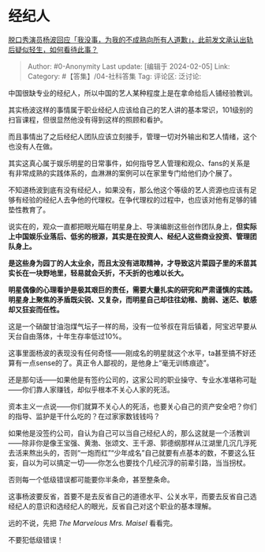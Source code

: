 # 经纪人
[脱口秀演员杨波回应「我没事，为我的不成熟向所有人道歉」，此前发文承认出轨后疑似轻生，如何看待此事？](https://www.zhihu.com/question/642884971/answer/3387497549)

> Author: #0-Anonymity
> Last update: [编辑于 2024-02-05]
> Link:
> Category:  #【答集】/04-社科答集
> Tag:
> 评论区:
> 泛讨论:

中国很缺专业的经纪人，所以中国的艺人某种程度上是在拿命给后人铺经验教训。

其实杨波这样的事情属于职业经纪人应该给自己的艺人讲的基本常识，101级别的扫盲课程，但很显然他没有得到这样的照顾和看护。

而且事情出了之后经纪人团队应该立刻接手，管理一切对外输出和艺人情绪，这个也没有人在做。

其实这真心属于娱乐明星的日常事件，如何指导艺人管理和观众、fans的关系是有非常成熟的实践体系的，血淋淋的案例可以在家里专门给他们办个展了。

不知道杨波到底有没有经纪人，如果没有，那么他这个等级的艺人资源也应该有足够有经验的经纪人去争他的代理权。在争代理权的过程中，也应该对他有足够的铺垫性教育了。

说实在的，观众一直都把眼光瞄在明星身上、导演编剧这些创作团队身上，**但实际上中国娱乐业落后、低劣的根源，其实是在投资人、经纪人这些商业投资、管理团队身上。**

**是这些身为园丁的人太业余，而且太没有进取精神，才导致这片菜园子里的禾苗其实长在一块野地里，轻易就会夭折，不夭折的也难以长大。**

**明星偶像的心理看护是极其艰巨的责任，需要大量扎实的研究和严肃谨慎的实践。明星身上聚焦的矛盾既尖锐、又复杂，而明星自己却往往幼稚、脆弱、迷茫、敏感却又狂妄而任性。**

这是一个硝酸甘油泡煤气坛子一样的局，没有一位爷叔在背后镇着，阿宝迟早要从天台自由落体，十年生存率低过10%。

这事里面杨波的表现没有任何奇怪——刚成名的明星就这个水平，ta甚至搞不好还算有一点sense的了。真正令人鄙视的，是他身上“毫无训练痕迹”。

还是那句话——如果他是有签约公司的，这家公司的职业操守、专业水准堪称可耻——你们靠人家赚钱，却似乎根本不关心人家的死活。

资本主义一点说——你们就算不关心人的死活，也要关心自己的资产安全吧？你们的指导、监护是干什么吃的？在过家家数钱钱吗？

如果他是没签约公司，自认为自己可以当自己经纪人的，那么这就是一个活教训——除非你是像王宝强、黄渤、张颂文、王千源、郭德纲那样从江湖里几沉几浮死去活来熬出头的，否则“一炮而红”“少年成名”自己就要有点基本的数，不要这么狂妄，自以为可以搞定一切——你怎么也要找个几经沉浮的前辈引路，当当拐杖。

否则每一个低级错误都可能要你半条命，甚至整条命。

这事杨波要反省，首要不是去反省自己的道德水平、公关水平，而要去反省自己选经纪人的意识和选经纪人的眼光，反省自己对这个职业的基本理解。

远的不说，先把 _The Marvelous Mrs. Maisel_ 看看完。

不要犯低级错误！
